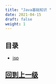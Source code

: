 ```yaml
---
title: "Java基础知识 "
date: 2021-04-15
draft: false
weight: 1
---
```






## 目录


* [jsp](jsp_dir)











## [回到上一级](../)